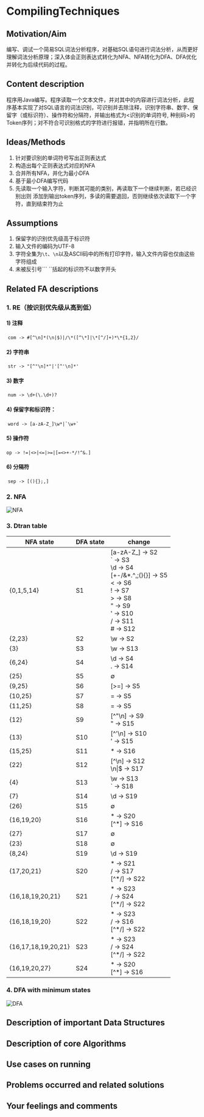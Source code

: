 # CompilingTechniques

## Motivation/Aim

​	编写、调试⼀个简易SQL词法分析程序，对基础SQL语句进⾏词法分析，从⽽更好理解词法分析原理；深⼊体会正则表达式转化为NFA、NFA转化为DFA、DFA优化并转化为后续代码的过程。 

## Content description

​	程序⽤Java编写。程序读取⼀个⽂本⽂件，并对其中的内容进⾏词法分析，此程序基本实现了对SQL语言的词法识别，可识别并去除注释，识别字符串、数字、保留字（或标识符）、操作符和分隔符，并输出格式为<识别的单词符号, 种别码>的Token序列；对不符合可识别格式的字符进⾏报错，并指明所在⾏数。

## Ideas/Methods

  1. 针对要识别的单词符号写出正则表达式 
  2. 构造出每个正则表达式对应的NFA 
  3. 合并所有NFA，并化为最小DFA 
  4. 基于最小DFA编写代码 
  5. 先读取⼀个输⼊字符，判断其可能的类别，再读取下⼀个继续判断，若已经识别出则
    添加到输出token序列，多读的需要退回，否则继续依次读取下⼀个字符，直到结束符为⽌ 

## Assumptions

  1. 保留字的识别优先级⾼于标识符
  2. 输入文件的编码为UTF-8
  3. 字符全集为`\t`、`\n`以及ASCII码中的所有打印字符，输⼊⽂件内容也仅由这些字符组成
  4. 未被反引号``` ``括起的标识符不以数字开头

## Related FA descriptions

### 1. RE（按识别优先级从高到低）

#### 1) 注释

​	`com -> #[^\n]*(\n|$)|/\*([^\*]|\*[^/]+)*\*{1,2}/`

#### 2) 字符串

​	`str -> "[^"\n]*"|'[^'\n]*'`

#### 3) 数字

​	`num -> \d+(\.\d+)?`

#### 4) 保留字和标识符：

​	``word -> [a-zA-Z_]\w*|`\w+` ``

#### 5) 操作符

​	`op -> !=|<>|<=|>=|[=<>+-*/!^&.]`

#### 6) 分隔符

​	`sep -> [(){};,]`



### 2. NFA

![NFA](resources/NFA.png)



### 3. Dtran table

| NFA state           | DFA state | change                                                       |
| ------------------- | --------- | ------------------------------------------------------------ |
| {0,1,5,14}          | S1        | [a-zA-Z_] → S2<br>` → S3<br>\d → S4<br>[+-/&*.^,;(){}] → S5<br>< → S6<br>! → S7<br>> → S8<br>" → S9<br>' → S10<br>/ → S11<br># → S12 |
| {2,23}              | S2        | \w → S2                                                      |
| {3}                 | S3        | \w → S13                                                     |
| {6,24}              | S4        | \d → S4<br>. → S14                                           |
| {25}                | S5        | ∅                                                            |
| {9,25}              | S6        | [>=] → S5                                                    |
| {10,25}             | S7        | = → S5                                                       |
| {11,25}             | S8        | = → S5                                                       |
| {12}                | S9        | [^"\n] → S9<br>" → S15                                       |
| {13}                | S10       | [^'\n] → S10<br>' → S15                                      |
| {15,25}             | S11       | * → S16                                                      |
| {22}                | S12       | [^\n] → S12<br>\n\|$ → S17                                   |
| {4}                 | S13       | \w → S13<br>` → S18                                          |
| {7}                 | S14       | \d → S19                                                     |
| {26}                | S15       | ∅                                                            |
| {16,19,20}          | S16       | * → S20<br>\[^*] → S16                                       |
| {27}                | S17       | ∅                                                            |
| {23}                | S18       | ∅                                                            |
| {8,24}              | S19       | \d → S19                                                     |
| {17,20,21}          | S20       | * → S21<br>/ → S17<br>\[^*/] → S22                           |
| {16,18,19,20,21}    | S21       | * → S23<br>/ → S24<br>\[^*/] → S22                           |
| {16,18,19,20}       | S22       | * → S23<br>/ → S16<br>\[^*/] → S22                           |
| {16,17,18,19,20,21} | S23       | * → S23<br>/ → S24<br>\[^*/] → S22                           |
| {16,19,20,27}       | S24       | * → S20<br>\[^*] → S16                                       |



### 4. DFA with minimum states

![DFA](resources/DFA.png)

## Description of important Data Structures

## Description of core Algorithms

## Use cases on running

## Problems occurred and related solutions

## Your feelings and comments

